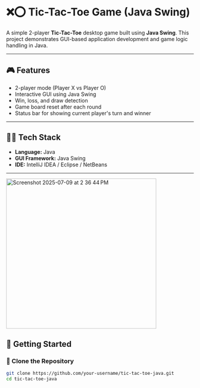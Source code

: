 # ❌⭕ Tic-Tac-Toe Game (Java Swing)

A simple 2-player **Tic-Tac-Toe** desktop game built using **Java Swing**. This project demonstrates GUI-based application development and game logic handling in Java.

---

## 🎮 Features

- 2-player mode (Player X vs Player O)
- Interactive GUI using Java Swing
- Win, loss, and draw detection
- Game board reset after each round
- Status bar for showing current player's turn and winner

---

## 🧑‍💻 Tech Stack

- **Language:** Java
- **GUI Framework:** Java Swing
- **IDE:** IntelliJ IDEA / Eclipse / NetBeans

---
<img width="403" alt="Screenshot 2025-07-09 at 2 36 44 PM" src="https://github.com/user-attachments/assets/d05a8bbc-057d-469f-b9bc-13cbe05e894b" />


## 🚀 Getting Started

### 📂 Clone the Repository

```bash
git clone https://github.com/your-username/tic-tac-toe-java.git
cd tic-tac-toe-java
